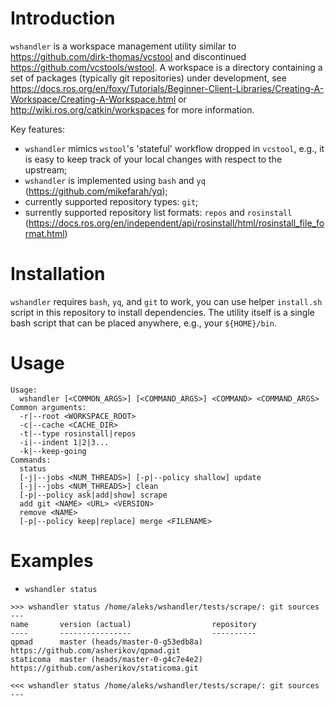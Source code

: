 Introduction
============

`wshandler` is a workspace management utility similar to
https://github.com/dirk-thomas/vcstool and discontinued
https://github.com/vcstools/wstool. A workspace is a directory containing a set
of packages (typically git repositories) under development, see
https://docs.ros.org/en/foxy/Tutorials/Beginner-Client-Libraries/Creating-A-Workspace/Creating-A-Workspace.html
or http://wiki.ros.org/catkin/workspaces for more information.

Key features:
- `wshandler` mimics `wstool`'s 'stateful' workflow dropped in `vcstool`, e.g.,
  it is easy to keep track of your local changes with respect to the upstream;
- `wshandler` is implemented using `bash` and `yq` (https://github.com/mikefarah/yq);
- currently supported repository types: `git`;
- surrently supported repository list formats: `repos` and `rosinstall`
  (https://docs.ros.org/en/independent/api/rosinstall/html/rosinstall_file_format.html)


Installation
============

`wshandler` requires `bash`, `yq`, and `git` to work, you can use helper
`install.sh` script in this repository to install dependencies. The utility
itself is a single bash script that can be placed anywhere, e.g., your
`${HOME}/bin`.


Usage
=====

```
Usage:
  wshandler [<COMMON_ARGS>] [<COMMAND_ARGS>] <COMMAND> <COMMAND_ARGS>
Common arguments:
  -r|--root <WORKSPACE_ROOT>
  -c|--cache <CACHE_DIR>
  -t|--type rosinstall|repos
  -i|--indent 1|2|3...
  -k|--keep-going
Commands:
  status
  [-j|--jobs <NUM_THREADS>] [-p|--policy shallow] update
  [-j|--jobs <NUM_THREADS>] clean
  [-p|--policy ask|add|show] scrape
  add git <NAME> <URL> <VERSION>
  remove <NAME>
  [-p|--policy keep|replace] merge <FILENAME>
```

Examples
========

- `wshandler status`
```
>>> wshandler status /home/aleks/wshandler/tests/scrape/: git sources ---
name       version (actual)                  repository
----       ----------------                  ----------
qpmad      master (heads/master-0-g53edb8a)  https://github.com/asherikov/qpmad.git
staticoma  master (heads/master-0-g4c7e4e2)  https://github.com/asherikov/staticoma.git

<<< wshandler status /home/aleks/wshandler/tests/scrape/: git sources ---
```
